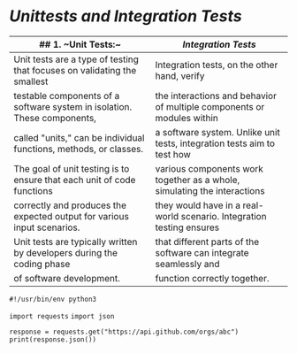 # ***Unittests and Integration Tests***
|## 1. ~Unit Tests:~ | *Integration Tests*|
|--------------------|--------------------|
|Unit tests are a type of testing that focuses on validating the smallest|Integration tests, on the other hand, verify 
 testable components of a software system in isolation. These components,|the interactions and behavior of multiple components or modules within 
  called "units," can be individual functions, methods, or classes. | a software system. Unlike unit tests, integration tests aim to test how
  The goal of unit testing is to ensure that each unit of code functions |various components work together as a whole, simulating the interactions 
  correctly and produces the expected output for various input scenarios. |they would have in a real-world scenario. Integration testing ensures 
  Unit tests are typically written by developers during the coding phase |that different parts of the software can integrate seamlessly and 
  of software development.|function correctly together.|

 `#!/usr/bin/env python3`

`import requests`
`import json`

`response = requests.get("https://api.github.com/orgs/abc")`
`print(response.json())`
